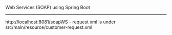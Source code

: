 Web Services (SOAP) using Spring Boot
<hr>

http://localhost:8081/soapWS - request xml is under src/main/resource/customer-request.xml
